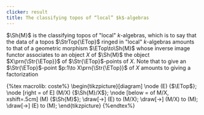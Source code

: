 ```yaml
---
clicker: result
title: The classifying topos of “local” $k$-algebras
---
```


$\Sh{M}$ is the classifying topos of "local" $k$-algebras, which is to say that the data of a topos $\StrTop{\ETop}$ ringed in "local" $k$-algebras amounts to that of a geometric morphism $\ETop\to\Sh{M}$ whose inverse image functor associates to an object $X$ of $\Sh{M}$ the object $X\prn{\Str{\ETop}}$ of $\Str{\ETop}$-points of $X$. Note that to give an $\Str{\ETop}$-point $p:1\to X\prn{\Str{\ETop}}$ of $X$ amounts to giving a factorization

{%tex macrolib: coste%}
\begin{tikzpicture}[diagram]
\node (E) {$\ETop$};
\node [right = of E] (M/X) {$\Sh{M}/X$};
\node [below = of M/X, xshift=.5cm] (M) {$\Sh{M}$};
\draw[->] (E) to (M/X);
\draw[->] (M/X) to (M);
\draw[->] (E) to (M);
\end{tikzpicture}
{%endtex%}
